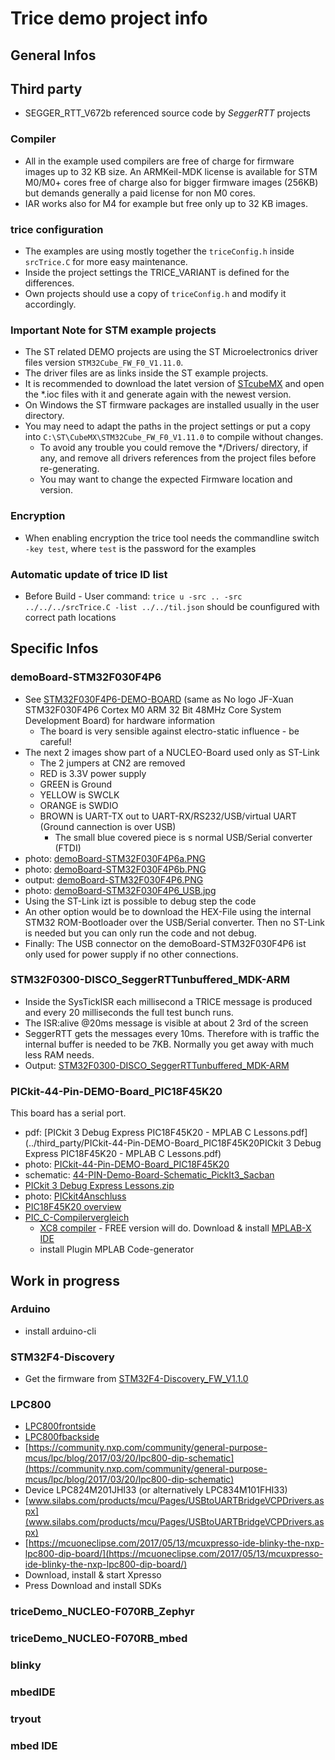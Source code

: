 # Trice demo project info
## General Infos
## Third party
- SEGGER_RTT_V672b referenced source code by *SeggerRTT* projects

### Compiler
- All in the example used compilers are free of charge for firmware images up to 32 KB size. An ARMKeil-MDK license is available for STM M0/M0+ cores free of charge also for bigger firmware images (256KB) but demands generally a paid license for non M0 cores.
- IAR works also for M4 for example but free only up to 32 KB images.

### trice configuration
- The examples are using mostly together the `triceConfig.h` inside `srcTrice.C` for more easy maintenance.
- Inside the project settings the TRICE_VARIANT is defined for the differences.
- Own projects should use a copy of `triceConfig.h` and modify it accordingly.

### Important Note for STM example projects
- The ST related DEMO projects are using the ST Microelectronics driver files version `STM32Cube_FW_F0_V1.11.0`.
- The driver files are as links inside the ST example projects.
- It is recommended to download the latet version of [STcubeMX](https://www.st.com/en/development-tools/stm32cubemx.html) and open the *.ioc files with it and generate again with the newest version.
- On Windows the ST firmware packages are installed usually in the user directory.
- You may need to adapt the paths in the project settings or put a copy into `C:\ST\CubeMX\STM32Cube_FW_F0_V1.11.0` to compile without changes.
  - To avoid any trouble you could remove the */Drivers/ directory, if any, and remove all drivers references from the project files before re-generating.
  - You may want to change the expected Firmware location and version.

### Encryption
- When enabling encryption the trice tool needs the commandline switch `-key test`, where `test` is the password for the examples

### Automatic update of trice ID list
- Before Build - User command: `trice u -src .. -src  ../../../srcTrice.C -list ../../til.json` should be counfigured with correct path locations

## Specific Infos

### demoBoard-STM32F030F4P6
- See [STM32F030F4P6-DEMO-BOARD](https://stm32-base.org/boards/STM32F030F4P6-STM32F030-DEMO-BOARD-V1.1.html) (same as No logo JF-Xuan STM32F030F4P6 Cortex M0 ARM 32 Bit 48MHz Core System Development Board) for hardware information
  - The board is very sensible against electro-static influence - be careful!
- The next 2 images show part of a NUCLEO-Board used only as ST-Link
  - The 2 jumpers at CN2 are removed
  - RED is 3.3V power supply
  - GREEN is Ground
  - YELLOW is SWCLK
  - ORANGE is SWDIO
  - BROWN is UART-TX out to UART-RX/RS232/USB/virtual UART (Ground cannection is over USB)
    - The small blue covered piece is s normal USB/Serial converter (FTDI)
- photo: [demoBoard-STM32F030F4P6a.PNG](./README.media/demoBoard-STM32F030F4P6a.jpeg)
- photo: [demoBoard-STM32F030F4P6b.PNG](./README.media/demoBoard-STM32F030F4P6b.jpeg)
- output: [demoBoard-STM32F030F4P6.PNG](./README.media/demoBoard-STM32F030F4P6.PNG)
- photo: [demoBoard-STM32F030F4P6_USB.jpg](./README.media/demoBoard-STM32F030F4P6_USB.jpg)
- Using the ST-Link izt is possible to debug step the code
- An other option would be to download the HEX-File using the internal STM32 ROM-Bootloader over the USB/Serial converter. Then no ST-Link is needed but you can only run the code and not debug.
- Finally: The USB connector on the demoBoard-STM32F030F4P6 ist only used for power supply if no other connections.

### STM32F0300-DISCO_SeggerRTTunbuffered_MDK-ARM
- Inside the SysTickISR each millisecond a TRICE message is produced and every 20 milliseconds the full test bunch runs.
- The ISR:alive @20ms message is visible at about 2 3rd of the screen
- SeggerRTT gets the messages every 10ms. Therefore with is traffic the internal buffer is needed to be 7KB. Normally you get away with much less RAM needs.
- Output: [STM32F0300-DISCO_SeggerRTTunbuffered_MDK-ARM](./README.media/STM32F0300-DISCO_SeggerRTTunbuffered_MDK-ARM.PNG)

### PICkit-44-Pin-DEMO-Board_PIC18F45K20
This board has a serial port.
- pdf: [PICkit 3 Debug Express PIC18F45K20 - MPLAB C Lessons.pdf](../third_party/PICkit-44-Pin-DEMO-Board_PIC18F45K20PICkit 3 Debug Express PIC18F45K20 - MPLAB C Lessons.pdf)
- photo: [PICkit-44-Pin-DEMO-Board_PIC18F45K20](./README.media/PICkit-44-Pin-DEMO-Board_PIC18F45K20.jpg)
- schematic: [44-PIN-Demo-Board-Schematic_PickIt3_Sacban](./README.media/44-PIN-Demo-Board-Schematic_PickIt3_Sacban.jpg)
- [PICkit 3 Debug Express Lessons.zip](../third_party/PICkit%203%20Debug%20Express%20Lessons.zip)
- photo: [PICkit4Anschluss](./README.media/PICkit4Anschluss.jpeg)
- [PIC18F45K20 overview](https://www.microchip.com/wwwproducts/en/PIC18F45K20)
- [PIC_C-Compilervergleich](https://www.mikrocontroller.net/articles/PIC_C-Compilervergleich)
  - [XC8 compiler](https://www.microchip.com/mplab/compilers) - FREE version will do.
Download & install [MPLAB-X IDE](https://www.microchip.com/mplab/mplab-x-ide)
  - install Plugin MPLAB Code-generator

## Work in progress

### Arduino
- install arduino-cli


### STM32F4-Discovery 
- Get the firmware from [STM32F4-Discovery_FW_V1.1.0](https://www.st.com/en/embedded-software/stsw-stm32068.html)

### LPC800
- [LPC800frontside](./README.media/LPC800frontside.jpg)
- [LPC800fbackside](./README.media/LPC800backside.jpg)
- [https://community.nxp.com/community/general-purpose-mcus/lpc/blog/2017/03/20/lpc800-dip-schematic](https://community.nxp.com/community/general-purpose-mcus/lpc/blog/2017/03/20/lpc800-dip-schematic)
- Device  LPC824M201JHI33  (or alternatively LPC834M101FHI33)
- [www.silabs.com/products/mcu/Pages/USBtoUARTBridgeVCPDrivers.aspx](www.silabs.com/products/mcu/Pages/USBtoUARTBridgeVCPDrivers.aspx)
- [https://mcuoneclipse.com/2017/05/13/mcuxpresso-ide-blinky-the-nxp-lpc800-dip-board/](https://mcuoneclipse.com/2017/05/13/mcuxpresso-ide-blinky-the-nxp-lpc800-dip-board/)
- Download, install & start Xpresso
- Press Download and install SDKs

### triceDemo_NUCLEO-F070RB_Zephyr
### triceDemo_NUCLEO-F070RB_mbed
### blinky
### mbedIDE
### tryout
### mbed IDE

